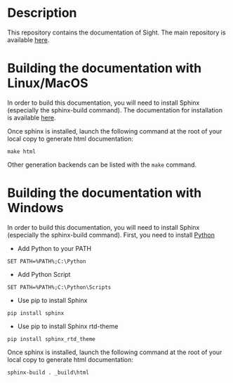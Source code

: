 Description
===========

This repository contains the documentation of Sight. The main repository is available [here](https://git.ircad.fr/Sight/sight).

Building the documentation with Linux/MacOS
===========================================

In order to build this documentation, you will need to install Sphinx (especially the sphinx-build command).
The documentation for installation is available [here](http://www.sphinx-doc.org/en/stable/install.html).

Once sphinx is installed, launch the following command at the root of your local copy to generate html documentation:
```
make html
```

Other generation backends can be listed with the `make` command.

Building the documentation with Windows
=======================================

In order to build this documentation, you will need to install Sphinx (especially the sphinx-build command).
First, you need to install [Python](https://www.python.org/downloads/)

- Add Python to your PATH
```
SET PATH=%PATH%;C:\Python
```
- Add Python Script
```
SET PATH=%PATH%;C:\Python\Scripts
```
- Use pip to install Sphinx
```
pip install sphinx
```
- Use pip to install Sphinx rtd-theme
```
pip install sphinx_rtd_theme
```

Once sphinx is installed, launch the following command at the root of your local copy to generate html documentation:
```
sphinx-build . _build\html
```